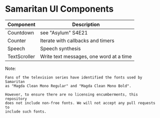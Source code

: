 # Samaritan UI Components

Component | Description
---|---
Countdown | see "Asylum" S4E21
Counter | Iterate with callbacks and timers
Speech | Speech synthesis
TextScroller | Write text messages, one word at a time

Note:

    Fans of the television series have identified the fonts used by Samaritan
    as "Magda Clean Mono Regular" and "Magda Clean Mono Bold".

    However, to ensure there are no licensing encumberments, this repository
    does not include non-free fonts. We will not accept any pull requests to
    include such fonts.
